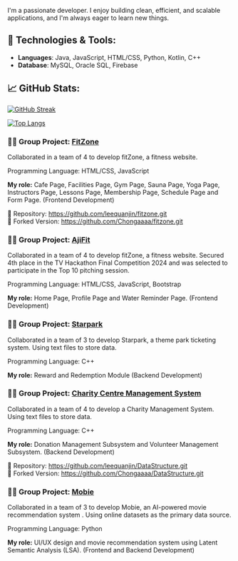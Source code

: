 I'm a passionate developer. I enjoy building clean, efficient, and scalable applications, and I'm always eager to learn new things.

## 🔧 Technologies & Tools:
- **Languages**: Java, JavaScript, HTML/CSS, Python, Kotlin, C++
- **Database**: MySQL, Oracle SQL, Firebase



## 📈 GitHub Stats:
[![GitHub Streak](https://github-readme-streak-stats-pi-bice.vercel.app?user=Chongaaaa&theme=vue-dark)](https://git.io/streak-stats)

[![Top Langs](https://github-readme-stats-lyart-zeta-54.vercel.app/api/top-langs/?username=Chongaaaa&layout=donut&theme=vue-dark&langs_count=8)](https://github.com/anuraghazra/github-readme-stats)



### 🧑‍💻 Group Project: [FitZone](https://github.com/leequanjin/fitzone.git)  
Collaborated in a team of 4 to develop fitZone, a fitness website.

Programming Language: HTML/CSS, JavaScript

**My role:** Cafe Page, Facilities Page, Gym Page, Sauna Page, Yoga Page, Instructors Page, Lessons Page, Membership Page, Schedule Page and Form Page. (Frontend Development)
  
🔗 Repository: https://github.com/leequanjin/fitzone.git  
🔁 Forked Version: https://github.com/Chongaaaa/fitzone.git


### 🧑‍💻 Group Project: [AjiFit](https://github.com/Chongaaaa/AjiFit_Hackathon.git)  
Collaborated in a team of 4 to develop fitZone, a fitness website. Secured 4th place in the TV Hackathon Final Competition 2024 and was selected to participate in the Top 10 pitching session.

Programming Language: HTML/CSS, JavaScript, Bootstrap

**My role:** Home Page, Profile Page and Water Reminder Page. (Frontend Development)


### 🧑‍💻 Group Project: [Starpark](https://github.com/Chongaaaa/StarPark.git)  
Collaborated in a team of 3 to develop Starpark, a theme park ticketing system. Using text files to store data.

Programming Language: C++

**My role:** Reward and Redemption Module (Backend Development)


### 🧑‍💻 Group Project: [Charity Centre Management System](https://github.com/leequanjin/DataStructure.git)  
Collaborated in a team of 4 to develop a Charity Management System. Using text files to store data.

Programming Language: C++

**My role:** Donation Management Subsystem and Volunteer Management Subsystem. (Backend Development)
  
🔗 Repository: https://github.com/leequanjin/DataStructure.git  
🔁 Forked Version: https://github.com/Chongaaaa/DataStructure.git


### 🧑‍💻 Group Project: [Mobie](https://github.com/Chongaaaa/Python-AI.git)  
Collaborated in a team of 3 to develop Mobie, an AI-powered movie recommendation system . Using online datasets as the primary data source.

Programming Language: Python

**My role:** UI/UX design and movie recommendation system using Latent Semantic Analysis (LSA). (Frontend and Backend Development)
